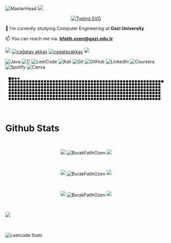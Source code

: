 ![MasterHead](https://media.licdn.com/dms/image/v2/D5616AQHwLXR72dr2gQ/profile-displaybackgroundimage-shrink_350_1400/profile-displaybackgroundimage-shrink_350_1400/0/1696458127616?e=1739404800&v=beta&t=CWH0HUTa87a8uOD1YN-XDxrWIdbZ0b-n2hGP5Vz0aCc)
![](https://komarev.com/ghpvc/?username=CagatayAkkas&color=blue)
<div align="center">
 <a href="https://github.com/CagatayAkkas">
  <img src="https://readme-typing-svg.demolab.com?font=Fira+Code&size=28&duration=3000&pause=500&center=true&vCenter=true&width=435&lines=%f0%9f%93%8c+Burak+Fatih+Özen+%f0%9f%93%8c;%f0%9f%93%9a+Gazi+University+%f0%9f%93%9a;%f0%9f%92%bb+Computer+Engineering+%f0%9f%92%bb" alt="Typing SVG" />
 </a>
</div>



🔭 I’m currently studying Computer Engineering at **Gazi University**

📫 You can reach me via: **bfatih.ozen@gazi.edu.tr**



<p align="left">
  <a href="https://github.com/404"><img src="https://user-images.githubusercontent.com/73097560/115834477-dbab4500-a447-11eb-908a-139a6edaec5c.gif"></a>
<a href="https://linkedin.com/in/burak-fatih-özen-06bbb921a/" target="blank"><img align="center" src="https://raw.githubusercontent.com/rahuldkjain/github-profile-readme-generator/master/src/images/icons/Social/linked-in-alt.svg" alt="çağatay akkaş" height="30" width="40" /></a>
<a href="https://www.leetcode.com/u/BurakF/" target="blank"><img align="center" src="https://raw.githubusercontent.com/rahuldkjain/github-profile-readme-generator/master/src/images/icons/Social/leet-code.svg" alt="cagatayakkas" height="30" width="40" /></a>
<a href="https://github.com/404"><img src="https://user-images.githubusercontent.com/73097560/115834477-dbab4500-a447-11eb-908a-139a6edaec5c.gif"></a>
</p>



<!--
<details>
  <summary>:zap: GitHub Stats</summary> 
-->
![Java](https://img.shields.io/badge/java-%23ED8B00.svg?style=for-the-badge&logo=java&logoColor=white)
![C](https://img.shields.io/badge/c-%2300599C.svg?style=for-the-badge&logo=c&logoColor=white)
![LeetCode](https://img.shields.io/badge/LeetCode-000000?style=for-the-badge&logo=LeetCode&logoColor=#d16c06)
![Kali](https://img.shields.io/badge/Kali-268BEE?style=for-the-badge&logo=kalilinux&logoColor=white)
![Git](https://img.shields.io/badge/git-%23F05033.svg?style=for-the-badge&logo=git&logoColor=white)
![GitHub](https://img.shields.io/badge/github-%23121011.svg?style=for-the-badge&logo=github&logoColor=white)
![LinkedIn](https://img.shields.io/badge/linkedin-%230077B5.svg?style=for-the-badge&logo=linkedin&logoColor=white)
![Coursera](https://img.shields.io/badge/Coursera-%230056D2.svg?style=for-the-badge&logo=Coursera&logoColor=white)
![Spotify](https://img.shields.io/badge/Spotify-1ED760?style=for-the-badge&logo=spotify&logoColor=white)
![Canva](https://img.shields.io/badge/Canva-%2300C4CC.svg?style=for-the-badge&logo=Canva&logoColor=white)




<picture>
  <source media="(prefers-color-scheme: dark)" srcset="https://raw.githubusercontent.com/CagatayAkkas/CagatayAkkas/output/github-contribution-grid-snake-dark.svg">
  <source media="(prefers-color-scheme: light)" srcset="https://raw.githubusercontent.com/CagatayAkkas/CagatayAkkas/output/github-contribution-grid-snake.svg">
  <img alt="github contribution grid snake animation" src="https://raw.githubusercontent.com/CagatayAkkas/CagatayAkkas/output/github-contribution-grid-snake.svg">
</picture>



# Github Stats

 <br />
 
  <p align="center">
  <a>
    <img heigth="200" width="182" src="https://github.com/BurakFatihOzen/Sources/blob/main/LEFT%20JAGUAR.jpg">
      <img align="up" src="https://github-readme-stats.vercel.app/api?username=BurakFatihOzen&theme=material-palenight&hide_border=false&include_all_commits=false&count_private=false" alt="BurakFatihOzen" />
    <img heigth="160" width="182" src="https://github.com/BurakFatihOzen/Sources/blob/main/RIGHT%20JAGUAR.jpg?raw=true">
  </a>
</p>

  
<br />


 
 <p align="center">
  <a>
    <img heigth="160" width="182" src="https://github.com/BurakFatihOzen/Sources/blob/main/Bird%20Wing%20Left.png">
    <img align="center" src="https://github-readme-streak-stats.herokuapp.com/?user=BurakFatihOzen&theme=material-palenight&hide_border=false" alt="BurakFatihOzen" width="55%" />
    <img heigth="160" width="182" src="https://github.com/BurakFatihOzen/Sources/blob/main/Bird%20Wing%20Right.png">
  </a>
</p>
 

 
 <br />
 
  
  
  <p align="center">
  <a>
    <img heigth="160" width="182" src="https://github.com/BurakFatihOzen/Sources/blob/main/Bird%20Wing%20Bottom%20Left.png?raw=true">
    <img align="center" src="https://github-readme-stats.vercel.app/api/top-langs/?username=BurakFatihOzen&theme=material-palenight&hide_border=false&include_all_commits=false&count_private=false&layout=compact" alt="BurakFatihOzen" />
    <img heigth="160" width="182" src="https://github.com/BurakFatihOzen/Sources/blob/main/Bird%20Wing%20Bottom%20Right.png?raw=true\n">
  </a>
</p>

  
  
 <!--
 [![Top Langs](https://github-readme-stats.vercel.app/api/top-langs/?username=CagatayAkkas&layout=compact&langs_count=25&title_color=0000ee&text_color=ffffff&bg_color=000000&hide_border=true)](https://github.com/CagatayAkkas/github-readme-stats)
-->


<br />

![](https://github-profile-trophy.vercel.app/?username=BurakFatihOzen&theme=dracula&no-frame=false&no-bg=false&margin-w=4)



<br />



 ![Leetcode Stats](https://leetcard.jacoblin.cool/BurakF?ext=heatmap)


<br />


<!--
</details>
-->

<!--
<details>
   <summary>:zap: Languages and Tools</summary>
 -->
